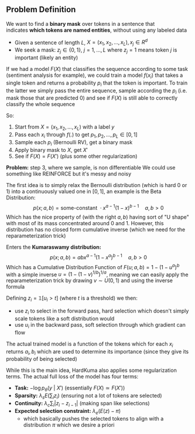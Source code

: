 ## Problem Definition

We want to find a **binary mask** over tokens in a sentence that indicates **which tokens are named entities**, without using any labeled data

- Given a sentence of length $L$, $X=(x_1,x_2,…,x_L),x_j\in R^d$
- We seek a mask: $z_j\in \{0,1\},\ j=1,…,L$
where $z_j=1$ means token $j$ is important (likely an entity)

If we had a model $F(X)$ that classifies the sequence according to some task (sentiment analysis for example), we could train a model $f(x_i)$ that takes a single token and returns a probability $p_i$ that the token is important. To train the latter we simply pass the entire sequence, sample according the $p_i$ (i.e. mask those that are predicted 0) and see if $F(X)$ is still able to correctly classify the whole sequence

So: 
1. Start from $X=(x_1,x_2,…,x_L)$ with a label $y$
2. Pass each $x_i$ through $f(.)$ to get $p_1,p_2,...,p_L \in [0,1]$
3. Sample each $p_i$ (Bernoulli RV), get a binary mask 
4. Apply binary mask to $X$, get $X'$
5. See if $F(X) = F(X')$ (plus some other regularization)

**Problem:** step 3, where we sample, is non differentiable
We could use something like REINFORCE but it's messy and noisy

The first idea is to simply relax the Bernoulli distribution (which is hard 0 or 1) into a continuously valued one in $[0,1]$, an example is the Beta Distribution:
$$
p(x;a,b) = \text{some-constant}\ \cdot x^{a-1}(1-x)^{b-1} \quad a,b >0
$$
Which has the nice property of (with the right $a,b$) having sort of "U shape" with most of its mass concentrated around 0 and 1. However, this distribution has no closed form cumulative inverse (which we need for the reparameterization trick)

Enters the **Kumaraswamy distribution:**
$$
p(x;a,b) = ab x^{a−1}(1−x^a)^{b−1} \quad a,b>0
$$
Which has a Cumulative Distribution Function of $F(u;a,b)=1−(1−u^a)^b$ with a simple inverse $u = (1−(1−v)^{1/b})^{1/a}$, meaning we can easily apply the reparameterization trick by drawing $v \sim U(0,1)$ and using the inverse formula 

Defining $z_i=\mathbb{1}[u_i>t]$ (where $t$ is a threshold) we then:
- use $z_i$ to select in the forward pass, hard selection which doesn't simply scale tokens like a soft distribution would
- use $u_i$ in the backward pass, soft selection through which gradient can flow

The actual trained model is a function of the tokens which for each $x_i$ returns $a_i,b_i$ which are used to determine its importance (since they give its probability of being selected)

While this is the main idea, HardKuma also applies some regularization terms. The actual full loss of the model has four terms:
- **Task:** $-\log p_\theta (y\ |\  X')$  (essentially $F(X) \simeq F(X')$)
- **Sparsity:** $\lambda_s E(\sum_i z_i)$ (ensuring not a lot of tokens are selected)
- **Continuity:** $\lambda_c \sum_i |z_i - z_{i-1}|$ (making span like selections)
- **Expected selection constraint:** $\lambda_e (E(z)-\pi)$
	- which basically pushes the selected tokens to align with a distribution $\pi$ which we desire a priori

